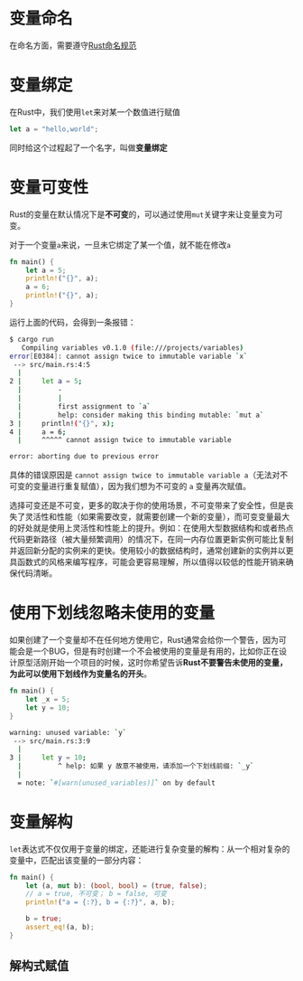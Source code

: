 # 变量命名

在命名方面，需要遵守[Rust命名规范](https://course.rs/practice/naming.html)

# 变量绑定

在Rust中，我们使用`let`来对某一个数值进行赋值

```rust
let a = "hello,world";
```

同时给这个过程起了一个名字，叫做**变量绑定**

# 变量可变性

Rust的变量在默认情况下是**不可变**的，可以通过使用`mut`关键字来让变量变为可变。

对于一个变量`a`来说，一旦未它绑定了某一个值，就不能在修改`a`

```rust
fn main() {
	let a = 5;
	println!("{}", a);
	a = 6;
	println!("{}", a);
}
```

运行上面的代码，会得到一条报错：

```bash
$ cargo run
   Compiling variables v0.1.0 (file:///projects/variables)
error[E0384]: cannot assign twice to immutable variable `x`
 --> src/main.rs:4:5
  |
2 |     let a = 5;
  |         -
  |         |
  |         first assignment to `a`
  |         help: consider making this binding mutable: `mut a`
3 |     println!("{}", x);
4 |     a = 6;
  |     ^^^^^ cannot assign twice to immutable variable

error: aborting due to previous error

```

具体的错误原因是 `cannot assign twice to immutable variable a`（无法对不可变的变量进行重复赋值），因为我们想为不可变的 `a` 变量再次赋值。

选择可变还是不可变，更多的取决于你的使用场景，不可变带来了安全性，但是丧失了灵活性和性能（如果需要改变，就需要创建一个新的变量），而可变变量最大的好处就是使用上灵活性和性能上的提升。例如：在使用大型数据结构和或者热点代码更新路径（被大量频繁调用）的情况下，在同一内存位置更新实例可能比复制并返回新分配的实例来的更快。使用较小的数据结构时，通常创建新的实例并以更具函数式的风格来编写程序，可能会更容易理解，所以值得以较低的性能开销来确保代码清晰。

# 使用下划线忽略未使用的变量

如果创建了一个变量却不在任何地方使用它，Rust通常会给你一个警告，因为可能会是一个BUG，但是有时创建一个不会被使用的变量是有用的，比如你正在设计原型活刚开始一个项目的时候，这时你希望告诉**Rust不要警告未使用的变量，为此可以使用下划线作为变量名的开头**。

```rust
fn main() {
	let _x = 5;
	let y = 10;
}
```

```bash
warning: unused variable: `y`
 --> src/main.rs:3:9
  |
3 |     let y = 10;
  |         ^ help: 如果 y 故意不被使用，请添加一个下划线前缀: `_y`
  |
  = note: `#[warn(unused_variables)]` on by default

```

# 变量解构

`let`表达式不仅仅用于变量的绑定，还能进行复杂变量的解构：从一个相对复杂的变量中，匹配出该变量的一部分内容：

```rust
fn main() {
	let (a, mut b): (bool, bool) = (true, false);
	// a = true, 不可变； b = false, 可变
	println!("a = {:?}, b = {:?}", a, b);

	b = true;
	assert_eq!(a, b);
}
```

## 解构式赋值

